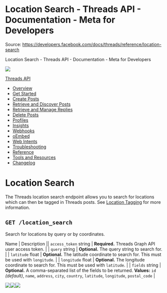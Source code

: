 # Location Search - Threads API - Documentation - Meta for Developers

Source: https://developers.facebook.com/docs/threads/reference/location-search

Location Search - Threads API - Documentation - Meta for Developers

![](https://facebook.com/security/hsts-pixel.gif)

[Threads API](../.md)

* [Overview](../overview.md)
* [Get Started](../get-started.md)
* [Create Posts](../create-posts.md)
* [Retrieve and Discover Posts](../retrieve-and-discover-posts.md)
* [Retrieve and Manage Replies](../retrieve-and-manage-replies.md)
* [Delete Posts](../posts/delete-posts.md)
* [Profiles](../threads-profiles.md)
* [Insights](../insights.md)
* [Webhooks](../webhooks.md)
* [oEmbed](../tools-and-resources/embed-a-threads-post.md)
* [Web Intents](../threads-web-intents.md)
* [Troubleshooting](../troubleshooting.md)
* [Reference](../reference.md)
* [Tools and Resources](../tools-and-resources.md)
* [Changelog](../changelog.md)

# Location Search

The Threads location search endpoint allows you to search for locations which can then be tagged in Threads posts. See [Location Tagging](../create-posts/location-tagging.md) for more information.

## `GET /location_search`

Search for locations by query or by coordinates.

Name | Description || `access_token`  string | **Required.**  Threads Graph API user access token. |
| `query`  string | **Optional.**  The query string to search for. |
| `latitude`  float | **Optional.**  The latitude coordinate to search for. This must be used with `longitude`. |
| `longitude`  float | **Optional.**  The longitude coordinate to search for. This must be used with `latitude`. |
| `fields`  string | **Optional.**  A comma-separated list of the fields to be returned.  **Values:** `id` *(default)*, `name`, `address`, `city`, `country`, `latitude`, `longitude`, `postal_code` |

![](https://www.facebook.com/tr?id=675141479195042&ev=PageView&noscript=1)![](https://www.facebook.com/tr?id=574561515946252&ev=PageView&noscript=1)![](https://www.facebook.com/tr?id=1754628768090156&ev=PageView&noscript=1)